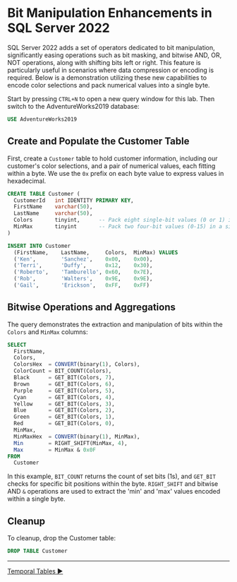 ﻿# Bit Manipulation Enhancements in SQL Server 2022

SQL Server 2022 adds a set of operators dedicated to bit manipulation, significantly easing operations such as bit masking, and bitwise AND, OR, NOT operations, along with shifting bits left or right. This feature is particularly useful in scenarios where data compression or encoding is required. Below is a demonstration utilizing these new capabilities to encode color selections and pack numerical values into a single byte.

Start by pressing `CTRL+N` to open a new query window for this lab. Then switch to the AdventureWorks2019 database:

```sql
USE AdventureWorks2019
```

## Create and Populate the Customer Table

First, create a `Customer` table to hold customer information, including our customer's color selections, and a pair of numerical values, each fitting within a byte. We use the `0x` prefix on each byte value to express values in hexadecimal.

```sql
CREATE TABLE Customer (
  CustomerId   int IDENTITY PRIMARY KEY,
  FirstName    varchar(50),
  LastName     varchar(50),
  Colors       tinyint,      -- Pack eight single-bit values (0 or 1) in a single byte (0-255)
  MinMax       tinyint       -- Pack two four-bit values (0-15) in a single byte (0-255)
)

INSERT INTO Customer
  (FirstName,    LastName,     Colors,  MinMax) VALUES
  ('Ken',        'Sanchez',    0x00,    0x00),
  ('Terri',      'Duffy',      0x12,    0x30),
  ('Roberto',    'Tamburello', 0x60,    0x7E),
  ('Rob',        'Walters',    0x9E,    0x9E),
  ('Gail',       'Erickson',   0xFF,    0xFF)
```

## Bitwise Operations and Aggregations

The query demonstrates the extraction and manipulation of bits within the `Colors` and `MinMax` columns:

```sql
SELECT
  FirstName,
  Colors,
  ColorsHex  = CONVERT(binary(1), Colors),
  ColorCount = BIT_COUNT(Colors),
  Black      = GET_BIT(Colors, 7),
  Brown      = GET_BIT(Colors, 6),
  Purple     = GET_BIT(Colors, 5),
  Cyan       = GET_BIT(Colors, 4),
  Yellow     = GET_BIT(Colors, 3),
  Blue       = GET_BIT(Colors, 2),
  Green      = GET_BIT(Colors, 1),
  Red        = GET_BIT(Colors, 0),
  MinMax,
  MinMaxHex  = CONVERT(binary(1), MinMax),
  Min        = RIGHT_SHIFT(MinMax, 4),
  Max        = MinMax & 0x0F
FROM
  Customer
```

In this example, `BIT_COUNT` returns the count of set bits (1s), and `GET_BIT` checks for specific bit positions within the byte. `RIGHT_SHIFT` and bitwise AND `&` operations are used to extract the 'min' and 'max' values encoded within a single byte.

## Cleanup

To cleanup, drop the Customer table:

```sql
DROP TABLE Customer
```

___

[Temporal Tables ▶](https://github.com/lennilobel/sql2022-workshop-hol/tree/main/HOL/2.%20Temporal%20Tables)